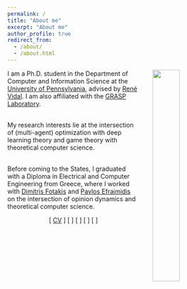 ```yaml
---
permalink: /
title: "About me"
excerpt: "About me"
author_profile: true
redirect_from: 
  - /about/
  - /about.html
---
```

<p><img src="../images/bio3.jpg" width="35%" style="margin-left: 30px; float:right; margin-bottom: 10px;">
<span>
I am a Ph.D. student in the Department of Computer and Information Science at the 
    <a href="https://www.cis.upenn.edu/">University of Pennsylvania</a>, advised by 
    <a href="http://vision.jhu.edu/rvidal.html">René Vidal</a>. 
    I am also affiliated with the <a href="https://www.grasp.upenn.edu/">GRASP Laboratory</a>.
    <br>
<br>

My research interests lie at the intersection of (multi-agent) optimization with deep learning theory and game theory with theoretical computer science.
<br>
<br>

Before coming to the States, I graduated with a Diploma in Electrical and Computer Engineering from Greece, where I worked with <a href="http://www.softlab.ntua.gr/~fotakis/">Dimitris Fotakis</a> and <a href="https://euclid.ee.duth.gr/">Pavlos Efraimidis</a> on the intersection of opinion dynamics and theoretical computer science. 

</span>
</p>
<div style="text-align: center; margin-right: 10%">
  [ <a href="/_pages/Resume_Emmanouilidis_Konstantinos.pdf">CV</a> ]  
  [ <a href="mailto:ekostas@seas.upenn.edu"><i class="fas fa-fw fa-envelope icon-pad-right"></i></a> ]  
  [ <a href="https://scholar.google.com/citations?user=D1tFaHgAAAAJ&hl=el"><i class="ai ai-google-scholar ai-fw icon-pad-right"></i></a> ]  
  [ <a href="http://www.linkedin.com/in/emmanouilidisk/"><i class="fab fa-linkedin"></i></a> ]   
  [ <a href="https://github.com/emmanouilidisk"><i class="fab fa-github"></i></a> ]  
</div>
<!--  
<h2>Research!</h2>
I am deeply passionate about understanding how AI really works at a foundational level. My research focuses on building the theoretical foundations that shape today’s learning systems, using a blend of algorithmic ideas and optimization techniques. I believe that only with a solid understanding and a strong scientific framework can we ensure the safe, reliable, and impactful integration of AI into our everyday lives.   
I am, also, fascinated by the dynamics in multi-agent environments, where (AI) agents interact and make decisions based on their individual goals and incentives. In such complex environments, I enjoy merging game theory with optimization to orchestrate meaningful interactions between agents, ensuring that the whole system functions effectively. 
<!-- If you are interested in any of the above ideas, feel free to send me an <a href="mailto:emmanouilidis.kons@gmail.com">email</a>!  
-->
<!--
I am deeply interested in understanding the fundamental principles that govern modern AI systems. My work focuses on developing rigorous theoretical frameworks for machine learning, using a blend of tools from optimization, statistics, and theoretical computer science.  

In particular, I study:  
- **Optimization dynamics:** Understanding large-scale learning through the lens of optimization algorithms.  
- **Multi-agent interactions:** Designing principled frameworks where agents with distinct objectives interact in a cohesive and efficient way.
- **Robust learning systems:** Building certifiable guarantees for safe and reliable AI.   

Ultimately, my goal is to bridge theory and practice to ensure that AI is not only powerful, but also trustworthy and beneficial in real-world settings.
-->

<h2>Selected Honors & Awards</h2>  
<li>International Mathematics Competition (IMC)  
<br> <span style="position: relative;"><b>Bronze Medal</b></span> 
</li>
<li>IEEExtreme 13.0 Collegiate Programming Competition 
<br> <span style="position: relative;"><b>top 10% worldwide</b></span>
</li> 
<li>South Eastern European Mathematical Olympiad (SEEMOUS) 
<br> <span style="position: relative;"><b>Bronze Medal (2x) </b></span>
</li> 

<h2>Publications &amp; Research</h2>
<li> Shuffling the Data, Stretching the Step-size: Sharper Bias In Constant Step-size SGD
<br> <span style="position: relative;"><i><b>Konstantinos Emmanouilidis</b>, Emmanuel V. Vlatakis, Renè Vidal</i>
  <br> <i> </i>
<li> SSD: A Sparse Semantic Defense Against Semantic Adversarial Attacks to Image Classifiers
<br> <span style="position: relative;"><i>Nghia Nguyen, Darshan Thaker, <b>Konstantinos Emmanouilidis</b>, Tianjiao Ding, Renè Vidal</i>
  <br> <i> </i>
<li>Certifiably Robust Classifiers: Bridging the Gap Between Theory and Practice
  <br> <span style="position: relative;"><i><b>Konstantinos Emmanouilidis</b>, Nghia Nguyen, Tianjiao Ding, Nicolas Loizou, Renè Vidal</i>
  <br> <i> </i>
<li>Stochastic Extragradient with Random Reshuffling: Improved Convergence for VIs
  <br> <span style="position: relative;"><i><b>Konstantinos Emmanouilidis</b>, Renè Vidal, Nicolas Loizou</i>
  <br> <i>In the 27th International Conference on Artificial Intelligence and Statistics (AISTATS 2024),   
</i>
<br> <a href="https://arxiv.org/abs/2403.07148"> [Arxiv]</a>, <a href="https://github.com/emmanouilidisk/Stochastic-ExtraGradient-with-Random-Reshuffling"> [Code] </a>
<li>Opinion Dynamics in Graphs with Hidden Links
  <br> <span style="position: relative; "><i>Undergraduate Thesis, w/ Dimitris Fotakis, Pavlos Efraimidis</i></span>
</li> 

<h2>Professional Service</h2>
<li>Reviewer: ICLR 2024, ICML 2024, JMRL 2024, AISTATS 2025, 2026, ICLR 2026
<li>Organizer: Workshop on Machine Learning and Optimization, IEEE CISS 2023
<li>Volunteer: Deepmath 2024
</li> 
